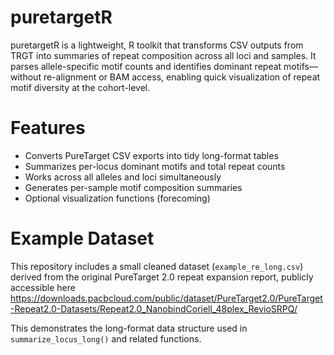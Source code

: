 # puretargetR
puretargetR is a lightweight, R toolkit that transforms CSV outputs from TRGT into summaries of repeat composition across all loci and samples. It parses allele-specific motif counts and identifies dominant repeat motifs—without re-alignment or BAM access, enabling quick visualization of repeat motif diversity at the cohort-level. 

# Features
- Converts PureTarget CSV exports into tidy long-format tables
- Summarizes per-locus dominant motifs and total repeat counts
- Works across all alleles and loci simultaneously
- Generates per-sample motif composition summaries
- Optional visualization functions (forecoming)

# Example Dataset

This repository includes a small cleaned dataset (`example_re_long.csv`) derived from the original PureTarget 2.0 repeat expansion report, publicly accessible here https://downloads.pacbcloud.com/public/dataset/PureTarget2.0/PureTarget-Repeat2.0-Datasets/Repeat2.0_NanobindCoriell_48plex_RevioSRPQ/

This demonstrates the long-format data structure used in `summarize_locus_long()` and related functions.

